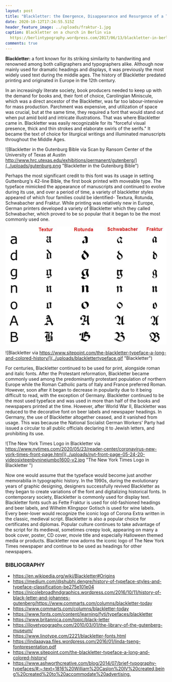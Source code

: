 ```yaml
---
layout: post
title: "Blackletter: the Emergence, Disappearance and Resurgence of a Typeface"
date: 2020-10-12T17:24:55.515Z
header_feature_image: ../uploads/fraktur-1.jpg
caption: Blackletter on a church in Berlin via
  https://berlintypography.wordpress.com/2017/06/13/blackletter-in-berlin/
comments: true
---
```

**Blackletter:** a font known for its striking similarity to handwriting and renowned among both calligraphers and typographers alike. Although now mainly used for dramatic headings and displays, it was previously the most widely used text during the middle ages. The history of Blackletter predated printing and originated in Europe in the 12th century.

In an increasingly literate society, book producers needed to keep up with the demand for books and, their font of choice, Carolingian Miniscule, which was a direct ancestor of the Blackletter, was far too labour-intensive for mass production. Parchment was expensive, and utilization of space was crucial, but at the same time, they required a font that would stand out when put amid bold and intricate illustrations. That was where Blackletter came in. Blackletter was easily recognizable for its "forceful visual presence, thick and thin strokes and elaborate swirls of the serifs." It became the text of choice for liturgical writings and illuminated manuscripts throughout the Middle Ages.

![Blackletter in the Gutenburg Bible via Scan by Ransom Center of the University of Texas at Austin http://www.hrc.utexas.edu/exhibitions/permanent/gutenberg/](../uploads/gutenburg.png "Blackletter in the Gutenburg Bible")

Perhaps the most significant credit to this font was its usage in setting Guttenburg's 42-line Bible, the first book printed with moveable type. The typeface mimicked the appearance of manuscripts and continued to evolve during its use, and over a period of time, a variety of blackletter styles appeared of which four families could be identified- Textura, Rotunda, Schwabacher and Fraktur. While printing was relatively new in Europe, German printers developed a variety of Blackletter which they called Schwabacher, which proved to be so popular that it began to be the most commonly used one.

![Variations of Blackletter ](../uploads/be1657639b3d5e861bccfd69207cff04.jpg "Variations of Blackletter ")

![Blackletter via https://www.sitepoint.com/the-blackletter-typeface-a-long-and-colored-history/](../uploads/blacklettertypeface.gif "Blackletter")

For centuries, Blackletter continued to be used for print, alongside roman and italic fonts. After the Protestant reformation, Blackletter became commonly used among the predominantly protestant population of northern Europe while the Roman Catholic parts of Italy and France preferred Roman. However, soon after it began to decrease in popularity due to it being difficult to read, with the exception of Germany. Blackletter continued to be the most used typeface and was used in more than half of the books and newspapers printed at the time. However, after World War II, Blackletter was reduced to the decorative font on beer labels and newspaper headings. In Germany, the use of Blackletter altogether ceased, and it vanished from usage. This was because the National Socialist German Workers' Party had issued a circular to all public officials declaring it to Jewish letters, and prohibiting its use.

![The New York Times Logo in Blackletter via https://www.nytimes.com/2020/05/23/reader-center/coronavirus-new-york-times-front-page.html](../uploads/nyt-front-page-05-24-20-videosixteenbyninejumbo1600-v2.jpg "The New York Times Logo in Blackletter ")

Now one would assume that the typeface would become just another memorabilia in typographic history. In the 1990s, during the evolutionary years of graphic designing, designers successfully revived Blackletter as they began to create variations of the font and digitalizing historical fonts. In contemporary society, Blackletter is commonly used for display text. Blackletter fonts such as Fette Fraktur is used for old-fashioned headings and beer labels, and Wilhelm Klingspor Gotisch is used for wine labels. Every beer-lover would recognize the iconic logo of Corona Extra written in the classic, medieval script. Blackletter is also a popular choice for certificates and diplomas. Popular culture continues to take advantage of the script for its medieval, sometimes creepy look, appearing on many a book cover, poster, CD cover, movie title and especially Halloween themed media or products. Blackletter now adorns the iconic logo of The New York Times newspaper and continue to be used as headings for other newspapers.

### BIBLIOGRAPHY

* <https://en.wikipedia.org/wiki/Blackletter#Origins>
* <https://medium.com/@shubhi.dengre/history-of-typeface-styles-and-typeface-classification-be275e101e04>
* <https://nicolebroadhndgraphics.wordpress.com/2016/10/11/history-of-black-letter-and-johannes-gutenberg/><https://www.commarts.com/columns/blackletter-today>
* <https://www.commarts.com/columns/blackletter-today>
* <https://www.fonts.com/content/learning/fyti/typefaces/blackletter>
* <https://www.britannica.com/topic/black-letter>
* <https://ilovetypography.com/2010/03/01/the-library-of-the-gutenberg-museum/>
* <https://www.linotype.com/2221/blackletter-fonts.html>
* <https://lindaaayaa.files.wordpress.com/2016/01/linda-tseng-fontpresentation.pdf>
* <https://www.sitepoint.com/the-blackletter-typeface-a-long-and-colored-history/>
* <https://www.ashworthcreative.com/blog/2014/07/brief-typography-typefaces/#:~:text=1816%20William%20Caslon%20IV%20created,being%20created%20to%20accommodate%20advertising.>